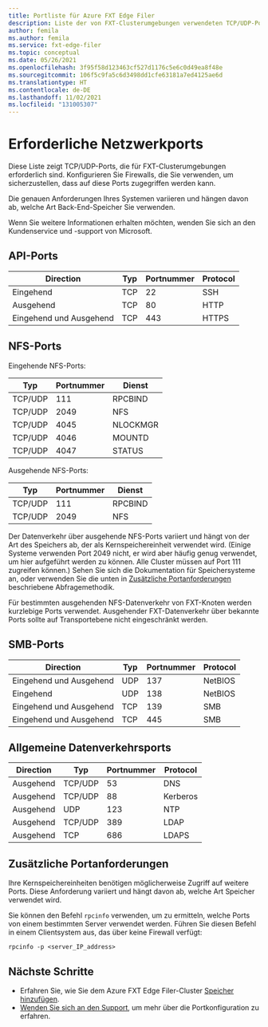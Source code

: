 ```yaml
---
title: Portliste für Azure FXT Edge Filer
description: Liste der von FXT-Clusterumgebungen verwendeten TCP/UDP-Ports
author: femila
ms.author: femila
ms.service: fxt-edge-filer
ms.topic: conceptual
ms.date: 05/26/2021
ms.openlocfilehash: 3f95f58d123463cf527d1176c5e6c0d49ea8f48e
ms.sourcegitcommit: 106f5c9fa5c6d3498dd1cfe63181a7ed4125ae6d
ms.translationtype: HT
ms.contentlocale: de-DE
ms.lasthandoff: 11/02/2021
ms.locfileid: "131005307"
---
```

# <a name="required-network-ports"></a>Erforderliche Netzwerkports

Diese Liste zeigt TCP/UDP-Ports, die für FXT-Clusterumgebungen erforderlich sind. Konfigurieren Sie Firewalls, die Sie verwenden, um sicherzustellen, dass auf diese Ports zugegriffen werden kann.

Die genauen Anforderungen Ihres Systemen variieren und hängen davon ab, welche Art Back-End-Speicher Sie verwenden.

Wenn Sie weitere Informationen erhalten möchten, wenden Sie sich an den Kundenservice und -support von Microsoft.

## <a name="api-ports"></a>API-Ports

| Direction | Typ | Portnummer | Protocol |
|-----------|------|-------------|----------|
| Eingehend   | TCP  | 22          | SSH      |
| Ausgehend  | TCP  | 80          | HTTP     |
| Eingehend und Ausgehend  | TCP  | 443         | HTTPS    |

## <a name="nfs-ports"></a>NFS-Ports

Eingehende NFS-Ports:

| Typ    | Portnummer | Dienst  |
|---------|-------------|----------|
| TCP/UDP | 111         | RPCBIND  |
| TCP/UDP | 2049        | NFS      |
| TCP/UDP | 4045        | NLOCKMGR |
| TCP/UDP | 4046        | MOUNTD   |
| TCP/UDP | 4047        | STATUS   |

Ausgehende NFS-Ports:

| Typ    | Portnummer | Dienst  |
|---------|-------------|----------|
| TCP/UDP | 111         | RPCBIND  |
| TCP/UDP | 2049        | NFS      |

Der Datenverkehr über ausgehende NFS-Ports variiert und hängt von der Art des Speichers ab, der als Kernspeichereinheit verwendet wird. (Einige Systeme verwenden Port 2049 nicht, er wird aber häufig genug verwendet, um hier aufgeführt werden zu können. Alle Cluster müssen auf Port 111 zugreifen können.) Sehen Sie sich die Dokumentation für Speichersysteme an, oder verwenden Sie die unten in [Zusätzliche Portanforderungen](#additional-port-requirements) beschriebene Abfragemethodik.

Für bestimmten ausgehenden NFS-Datenverkehr von FXT-Knoten werden kurzlebige Ports verwendet. Ausgehender FXT-Datenverkehr über bekannte Ports sollte auf Transportebene nicht eingeschränkt werden.

## <a name="smb-ports"></a>SMB-Ports

| Direction | Typ | Portnummer | Protocol |
|-----------|------|-------------|----------|
| Eingehend und Ausgehend  | UDP  | 137         | NetBIOS  |
| Eingehend   | UDP  | 138         | NetBIOS  |
| Eingehend und Ausgehend  | TCP  | 139         | SMB      |
| Eingehend und Ausgehend  | TCP  | 445         | SMB      |

<!--| Outbound  | UDP  | 137         | NetBIOS  | 
| Outbound  | TCP  | 139         | SMB      |
| Outbound  | TCP  | 445         | SMB      |
-->

## <a name="general-traffic-ports"></a>Allgemeine Datenverkehrsports

| Direction | Typ    | Portnummer | Protocol |
|-----------|---------|-------------|----------|
| Ausgehend  | TCP/UDP | 53          | DNS      |
| Ausgehend  | TCP/UDP | 88          | Kerberos |
| Ausgehend  | UDP     | 123         | NTP      |
| Ausgehend  | TCP/UDP | 389         | LDAP     |
| Ausgehend  | TCP     | 686         | LDAPS    |

## <a name="additional-port-requirements"></a>Zusätzliche Portanforderungen

Ihre Kernspeichereinheiten benötigen möglicherweise Zugriff auf weitere Ports. Diese Anforderung variiert und hängt davon ab, welche Art Speicher verwendet wird.

Sie können den Befehl `rpcinfo` verwenden, um zu ermitteln, welche Ports von einem bestimmten Server verwendet werden. Führen Sie diesen Befehl in einem Clientsystem aus, das über keine Firewall verfügt:

`rpcinfo -p <server_IP_address>`

## <a name="next-steps"></a>Nächste Schritte

* Erfahren Sie, wie Sie dem Azure FXT Edge Filer-Cluster [Speicher hinzufügen](add-storage.md).
* [Wenden Sie sich an den Support](support-ticket.md), um mehr über die Portkonfiguration zu erfahren.
